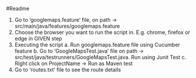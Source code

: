 #Readme
1. Go to ‘googlemaps.feature’ file, on path -> src/main/java/features/googlemaps.feature
2. Choose the browser you want to run the script in. E.g. chrome, firefox or edge in GIVEN step
3. Executing the script
	a. Run googlemaps.feature file using Cucumber feature
	b. Go to ‘GoogleMapsTest.java’ file on path -> src/test/java/testrunners/GoogleMapsTest.java. Run using		Junit Test
	c. Right click on ProjectName -> Run as Maven test
4. Go to ‘routes.txt’ file to see the route details 
